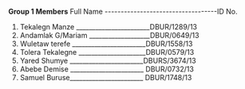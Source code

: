 **Group   1 Members**
Full Name -----------------------------------ID No.
1. Tekalegn Manze _______________________DBUR/1289/13
2. Andamlak G/Mariam ___________________DBUR/0649/13
3. Wuletaw terefe _______________________DBUR/1558/13
4. Tolera Tekalegne _____________________DBUR/0579/13
5. Yared Shumye _______________________DBURS/3674/13
6. Abebe Demise _______________________ DBUR/0732/13
7. Samuel Buruse_______________________ DBUR/1748/13
